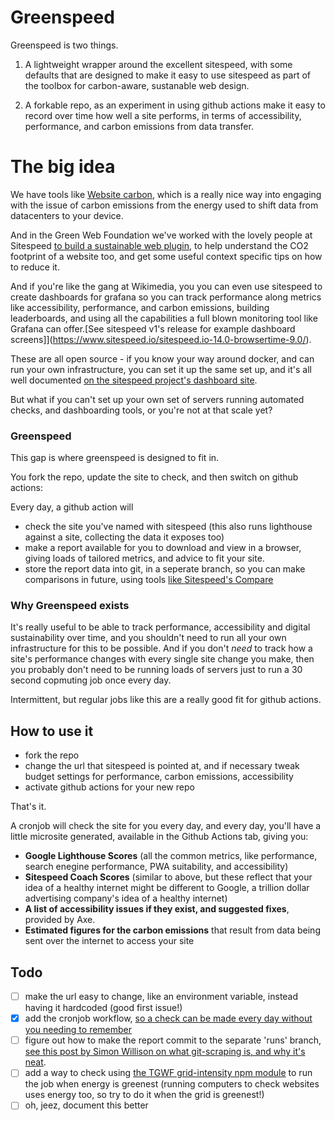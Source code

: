 # Greenspeed

Greenspeed is two things.

1. A lightweight wrapper around the excellent sitespeed, with some defaults that are designed to make it easy to use sitespeed as part of the toolbox for carbon-aware, sustanable web design.

2. A forkable repo, as an experiment in using github actions make it easy to record over time how well a site performs, in terms of accessibility, performance, and carbon emissions from data transfer.

# The big idea

We have tools like [Website carbon](http://websitecarbon.com/), which is a really nice way into engaging with the issue of carbon emissions from the energy used to shift data from datacenters to your device.

And in the Green Web Foundation we've worked with the lovely people at Sitespeed [to build a sustainable web plugin](https://www.thegreenwebfoundation.org/news/how-to-build-a-more-sustainable-web-with-a-little-help-from-sitespeed-io/), to help understand the CO2 footprint of a website too, and get some useful context specific tips on how to reduce it.

And if you're like the gang at Wikimedia, you you can even use sitespeed to create dashboards for grafana so you can track performance along metrics like accessibility, performance, and carbon emissions, building leaderboards, and using all the capabilities a full blown monitoring tool like Grafana can offer.[See sitespeed v1's release for example dashboard screens]](https://www.sitespeed.io/sitespeed.io-14.0-browsertime-9.0/).

These are all open source - if you know your way around docker, and can run your own infrastructure, you can set it up the same set up, and it's all well documented [on the sitespeed project's dashboard site](https://www.sitespeed.io/documentation/sitespeed.io/performance-dashboard/).

But what if you can't set up your own set of servers running automated checks, and dashboarding tools, or you're not at that scale yet?

### Greenspeed

This gap is where greenspeed is designed to fit in.

You fork the repo, update the site to check, and then switch on github actions:

Every day, a github action will

- check the site you've named with sitespeed (this also runs lighthouse against a site, collecting the data it exposes too)
- make a report available for you to download and view in a browser, giving loads of tailored metrics, and advice to fit your site.
- store the report data into git, in a seperate branch, so you can make comparisons in future, using tools [like Sitespeed's Compare](https://compare.sitespeed.io/)

### Why Greenspeed exists

It's really useful to be able to track performance, accessibility and digital sustainability over time, and you shouldn't need to run all your own infrastructure for this to be possible. And if you don't *need* to track how a site's performance changes with every single site change you make, then you probably don't need to be running loads of servers just to run a 30 second copmuting job once every day.

Intermittent, but regular jobs like this are a really good fit for github actions.


## How to use it

- fork the repo
- change the url that sitespeed is pointed at, and if necessary tweak budget settings for performance, carbon emissions, accessibility
- activate github actions for your new repo

That's it.

A cronjob will check the site for you every day, and every day, you'll have a little microsite generated, available in the Github Actions tab, giving you:

- **Google Lighthouse Scores** (all the common metrics, like performance, search enegine performance, PWA suitability, and accessibility)
- **Sitespeed Coach Scores** (similar to above, but these reflect that your idea of a healthy internet might be different to Google, a trillion dollar advertising company's idea of a healthy internet)
- **A list of accessibility issues if they exist, and suggested fixes**, provided by Axe.
- **Estimated figures for the carbon emissions** that result from data being sent over the internet to access your site


## Todo

- [ ] make the url easy to change, like an environment variable, instead having it hardcoded (good first issue!)
- [x] add the cronjob workflow, [so a check can be made every day without you needing to remember](https://docs.github.com/en/free-pro-team@latest/actions/reference/events-that-trigger-workflows#scheduled-events)
- [ ] figure out how to make the report commit to the separate 'runs' branch, [see this post by Simon Willison on what git-scraping is, and why it's neat](https://simonwillison.net/2020/Oct/9/git-scraping/).
- [ ] add a way to check using [the TGWF grid-intensity npm module](https://github.com/thegreenwebfoundation/grid-intensity) to run the job when energy is greenest (running computers to check websites uses energy too, so try to do it when the grid is greenest!)
- [ ] oh, jeez, document this better

